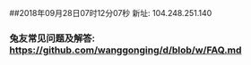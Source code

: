 ##2018年09月28日07时12分07秒 新址: 104.248.251.140
### 兔友常见问题及解答: https://github.com/wanggonging/d/blob/w/FAQ.md

